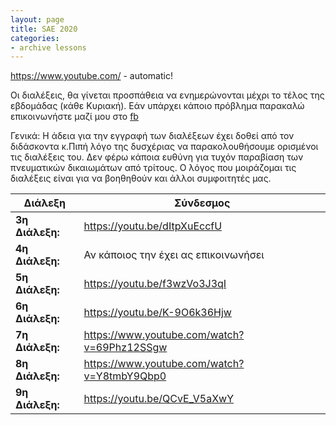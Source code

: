 ```yaml
---
layout: page
title: SAE 2020
categories: 
- archive lessons
---
```


https://www.youtube.com/ - automatic!

Οι διαλέξεις, θα γίνεται προσπάθεια να ενημερώνονται μέχρι το τέλος της εβδομάδας (κάθε Κυριακή).
Εάν υπάρχει κάποιο πρόβλημα παρακαλώ επικοινωνήστε μαζί μου στο [fb](https://www.facebook.com/stelios.lagaras/)

Γενικά: H άδεια για την εγγραφή των διαλέξεων έχει δοθεί από τον διδάσκοντα κ.Πιπή λόγο της δυσχέριας να παρακολουθήσουμε ορισμένοι τις διαλέξεις του. Δεν φέρω κάποια ευθύνη για τυχόν παραβίαση των πνευματικών δικαιωμάτων από τρίτους. Ο λόγος που μοιράζομαι τις διαλέξεις είναι για να βοηθηθούν και άλλοι συμφοιτητές μας.

Διάλεξη | Σύνδεσμος
------------ | -------------
**3η Διάλεξη:** | https://youtu.be/dItpXuEccfU
**4η Διάλεξη:** | Αν κάποιος την έχει ας επικοινωνήσει
**5η Διάλεξη:** | https://youtu.be/f3wzVo3J3qI
**6η Διάλεξη:** | https://youtu.be/K-9O6k36Hjw
**7η Διάλεξη:** | https://www.youtube.com/watch?v=69Phz12SSgw
**8η Διάλεξη:** | https://www.youtube.com/watch?v=Y8tmbY9Qbp0
**9η Διάλεξη:** | https://youtu.be/QCvE_V5aXwY
